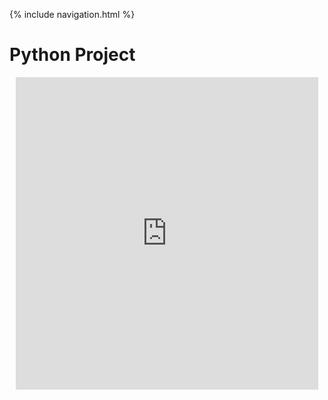 {% include navigation.html %}

# Python Project
<div class="row justify-content-center" style="margin: 2%;">
    <iframe frameborder="0" width="100%" height="500px" src="https://replit.com/@Tigran7/TigranCSP3-2?lite=true#README.md">
    </iframe>
</div>
